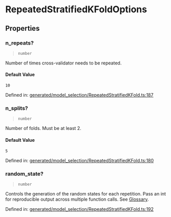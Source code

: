 # RepeatedStratifiedKFoldOptions

## Properties

### n\_repeats?

> `number`

Number of times cross-validator needs to be repeated.

#### Default Value

`10`

Defined in:  [generated/model\_selection/RepeatedStratifiedKFold.ts:187](https://github.com/transitive-bullshit/scikit-learn-ts/blob/122b3c0/packages/sklearn/src/generated/model_selection/RepeatedStratifiedKFold.ts#L187)

### n\_splits?

> `number`

Number of folds. Must be at least 2.

#### Default Value

`5`

Defined in:  [generated/model\_selection/RepeatedStratifiedKFold.ts:180](https://github.com/transitive-bullshit/scikit-learn-ts/blob/122b3c0/packages/sklearn/src/generated/model_selection/RepeatedStratifiedKFold.ts#L180)

### random\_state?

> `number`

Controls the generation of the random states for each repetition. Pass an int for reproducible output across multiple function calls. See [Glossary](../../glossary.html#term-random_state).

Defined in:  [generated/model\_selection/RepeatedStratifiedKFold.ts:192](https://github.com/transitive-bullshit/scikit-learn-ts/blob/122b3c0/packages/sklearn/src/generated/model_selection/RepeatedStratifiedKFold.ts#L192)
